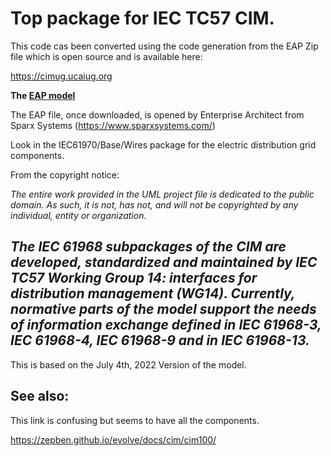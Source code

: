 
# Top package for IEC TC57 CIM.

This code cas been converted using the code generation from the EAP Zip file which is open source and is available here:

https://cimug.ucaiug.org

**The [EAP model](https://cimug.ucaiug.org/CIM%20Model%20Releases/iec61970cim17v40_iec61968cim13v13b_iec62325cim03v17b_CIM100.1.1.1.eap)**

The EAP file, once downloaded, is opened by Enterprise Architect from Sparx Systems (https://www.sparxsystems.com/)

Look in the IEC61970/Base/Wires package for the electric distribution grid components.


From the copyright notice:

_The entire work provided in the UML project file is dedicated to the public domain.  As such, it is not, has not, and will not be copyrighted by any individual, entity or organization._

_The IEC 61968 subpackages of the CIM are developed, standardized and maintained by IEC TC57 Working Group 14: interfaces for distribution management (WG14).
Currently, normative parts of the model support the needs of information exchange defined in IEC 61968-3, IEC 61968-4, IEC 61968-9 and in IEC 61968-13._
----

This is based on the July 4th, 2022 Version of the model. 

## See also:
This link is confusing but seems to have all the components. 

https://zepben.github.io/evolve/docs/cim/cim100/



